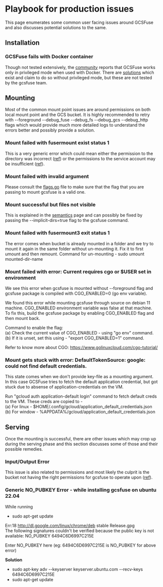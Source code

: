 # Playbook for production issues
This page enumerates some common user facing issues around GCSFuse and also discusses potential solutions to the same.

## Installation
### GCSFuse fails with Docker container
Though not tested extensively, the [community](https://stackoverflow.com/questions/65715624/permission-denied-with-gcsfuse-in-unprivileged-ubuntu-based-docker-container) reports that GCSFuse works only in privileged mode when used with Docker. There are [solutions](https://github.com/samos123/gke-gcs-fuse-unprivileged) which exist and claim to do so without privileged mode, but these are not tested by the gcsfuse team.


## Mounting
Most of the common mount point issues are around permissions on both local mount point and the GCS bucket. It is highly recommended to retry with --foreground --debug_fuse --debug_fs --debug_gcs --debug_http flags which would provide much more detailed logs to understand the errors better and possibly provide a solution.

### Mount failed with fusermount exist status 1
This is a very generic error which could mean either the permission to the directory was incorrect ([ref](https://stackoverflow.com/questions/34700393/gcsfuse-mount-exits-with-status-1)) or the permissions to the service account may be insufficient ([ref](https://serverfault.com/questions/911600/while-accessing-fuse-mounted-storage-bucket-its-showing-403-forbidden-error)).

### Mount failed with invalid argument
Please consult the [flags.go](https://github.com/GoogleCloudPlatform/gcsfuse/blob/master/flags.go) file to make sure that the flag that you are passing to mount gcsfuse is a valid one.

### Mount successful but files not visible
This is explained in the [semantics](https://github.com/GoogleCloudPlatform/gcsfuse/blob/master/docs/semantics.md#implicit-directories) page and can possibly be fixed by passing the --implicit-dirs=true flag to the gcsfuse command.

### Mount failed with fusermount3 exit status 1
The error comes when bucket is already mounted in a folder and we try to mount it again in the same folder without un-mounting it. Fix it to first umount and then remount. Command for un-mounting - 
sudo umount mounted-dir-name

### Mount failed with error: Current requires cgo or $USER set in environment
We see this error when gcsfuse is mounted without --foreground flag and gcsfuse
package is compiled with CGO_ENABLED=0 (go env variable).

We found this error while mounting gcsfuse through source on debian 11 machine.
CGO_ENABLED environment variable was false at that machine. To fix this, build
the gcsfuse package by enabling CGO_ENABLED flag and then mount back.

Command to enable the flag:  
(a) Check the current value of CGO_ENABLED - using "go env" command.  
(b) If it is unset, set this using - "export CGO_ENABLED=1" command.

Refer to know more about CGO: https://www.golinuxcloud.com/cgo-tutorial/

### Mount gets stuck with error: DefaultTokenSource: google: could not find default credentials.
This state comes when we don't provide key-file as a mounting argument. In this
case GCSFuse tries to fetch the default application credential, but got stuck
due to absense of application-credentials on the VM.

Run "gcloud auth application-default login" command to fetch default creds
to the VM. These creds are copied to -    
(a) For linux - $HOME/.config/gcloud/application_default_credentials.json  
(b) For window - %APPDATA%/gcloud/application_default_credentials.json


## Serving
Once the mounting is successful, there are other issues which may crop up during the serving phase and this section discusses some of those and their possible remedies.

### Input/Output Error
This issue is also related to permissions and most likely the culprit is the bucket not having the right permissions for gcsfuse to operate upon ([ref](https://stackoverflow.com/questions/36382704/gcsfuse-input-output-error)).

### Generic NO_PUBKEY Error - while installing gcsfuse on ubuntu 22.04

While running

*   sudo apt-get update

Err:18 http://dl.google.com/linux/chrome/deb stable Release.gpg \
The following signatures couldn't be verified because the public key is not
available: NO_PUBKEY 6494C6D6997C215E

Enter NO_PUBKEY here (eg: 6494C6D6997C215E is NO_PUBKEY for above error)

**Solution**

* sudo apt-key adv --keyserver keyserver.ubuntu.com --recv-keys 6494C6D6997C215E
* sudo apt-get update
